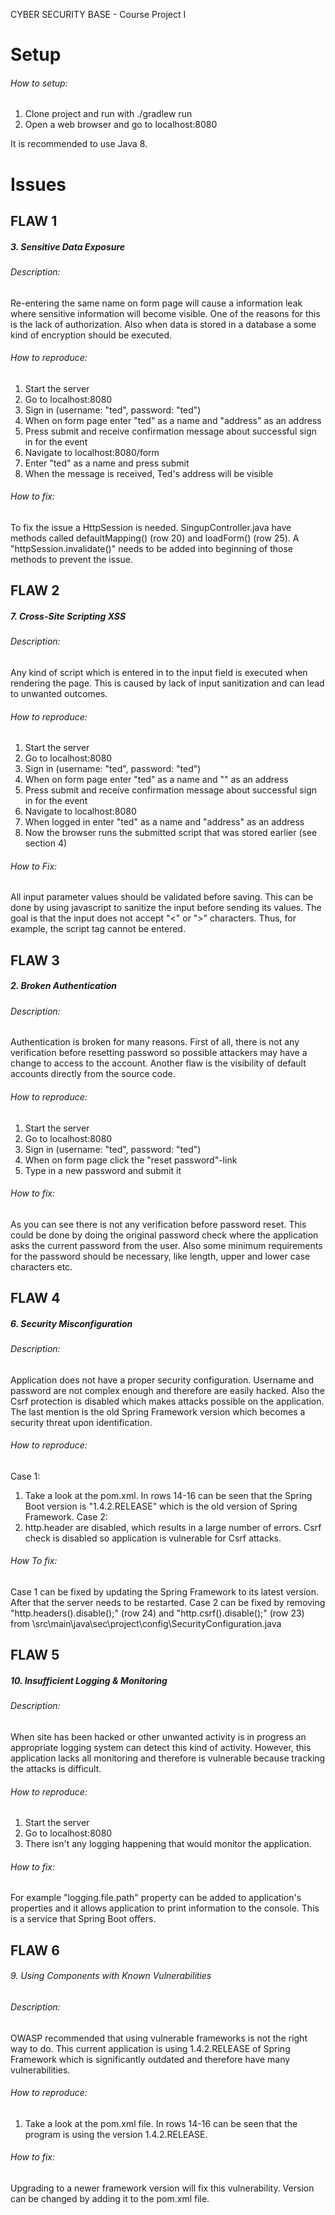 CYBER SECURITY BASE - Course Project I

# Setup

###### How to setup:
1. Clone project and run with ./gradlew run
2. Open a web browser and go to localhost:8080

It is recommended to use Java 8.

# Issues

## FLAW 1

##### 3. Sensitive Data Exposure

###### Description:
Re-entering the same name on form page will cause a information leak where sensitive information will become visible. One of the reasons for this is the lack of authorization. Also when data is stored in a database a some kind of encryption should be executed.

###### How to reproduce:
1. Start the server
2. Go to localhost:8080
3. Sign in (username: "ted", password: "ted")
4. When on form page enter "ted" as a name and "address" as an address
5. Press submit and receive confirmation message about successful sign in for the event
6. Navigate to localhost:8080/form
7. Enter "ted" as a name and press submit
8. When the message is received, Ted's address will be visible

###### How to fix:
To fix the issue a HttpSession is needed. SingupController.java have methods called defaultMapping() (row 20) and loadForm() (row 25). A "httpSession.invalidate()" needs to be added into beginning of those methods to prevent the issue.


## FLAW 2

##### 7. Cross-Site Scripting XSS

###### Description:
Any kind of script which is entered in to the input field is executed when rendering the page. This is caused by lack of input sanitization and can lead to unwanted outcomes.

###### How to reproduce:
1. Start the server
2. Go to localhost:8080
3. Sign in (username: "ted", password: "ted")
4. When on form page enter "ted" as a name and "<script>alert('This is XSS!')</script>" as an address
5. Press submit and receive confirmation message about successful sign in for the event
6. Navigate to localhost:8080
7. When logged in enter "ted" as a name and "address" as an address
8. Now the browser runs the submitted script that was stored earlier (see section 4)

###### How to Fix:
All input parameter values should be validated before saving. This can be done by using javascript to sanitize the input before sending its values. The goal is that the input does not accept "<" or ">" characters. Thus, for example, the script tag cannot be entered.


## FLAW 3

##### 2. Broken Authentication

###### Description:
Authentication is broken for many reasons. First of all, there is not any verification before resetting password so possible attackers may have a change to access to the account. Another flaw is the visibility of default accounts directly from the source code.

###### How to reproduce:
1. Start the server
2. Go to localhost:8080
3. Sign in (username: "ted", password: "ted")
4. When on form page click the "reset password"-link
5. Type in a new password and submit it

###### How to fix:
As you can see there is not any verification before password reset. This could be done by doing the original password check where the application asks the current password from
the user. Also some minimum requirements for the password should be necessary, like length, upper and lower case characters etc.


## FLAW 4

##### 6. Security Misconfiguration

###### Description:
Application does not have a proper security configuration. Username and password are not complex enough and therefore are easily hacked. Also the Csrf protection is disabled which makes attacks possible on the application. The last mention is the old Spring Framework version which becomes a security threat upon identification.


###### How to reproduce:
Case 1:
1. Take a look at the pom.xml. In rows 14-16 can be seen that the Spring Boot version is "1.4.2.RELEASE" which is the old version of Spring Framework.
Case 2:
1. http.header are disabled, which results in a large number of errors. Csrf check is disabled so application is vulnerable for Csrf attacks.

###### How To fix:
Case 1 can be fixed by updating the Spring Framework to its latest version. After that the server needs to be restarted.
Case 2 can be fixed by removing "http.headers().disable();" (row 24) and "http.csrf().disable();" (row 23) from \src\main\java\sec\project\config\SecurityConfiguration.java


## FLAW 5

##### 10. Insufficient Logging & Monitoring

###### Description:
When site has been hacked or other unwanted activity is in progress an appropriate logging system can detect this kind of activity. However, this application lacks all monitoring and therefore is vulnerable because tracking the attacks is difficult.

###### How to reproduce:
1. Start the server
2. Go to localhost:8080
3. There isn't any logging happening that would monitor the application.

###### How to fix:
For example "logging.file.path" property can be added to application's properties and it allows application to print information to the console. This is a service that Spring Boot offers.


## FLAW 6

###### 9. Using Components with Known Vulnerabilities

###### Description:
OWASP recommended that using vulnerable frameworks is not the right way to do. This current application is using 1.4.2.RELEASE of Spring Framework which is significantly outdated and therefore have many vulnerabilities.

###### How to reproduce:
1. Take a look at the pom.xml file. In rows 14-16 can be seen that the program is using the version 1.4.2.RELEASE.

###### How to fix:
Upgrading to a newer framework version will fix this vulnerability. Version can be changed by adding it to the pom.xml file.
